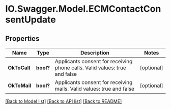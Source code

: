 # IO.Swagger.Model.ECMContactConsentUpdate
## Properties

Name | Type | Description | Notes
------------ | ------------- | ------------- | -------------
**OkToCall** | **bool?** | Applicants consent for receiving phone calls. Valid values: true and false | [optional] 
**OkToMail** | **bool?** | Applicants consent for receiving mails. Valid values: true and false | [optional] 

[[Back to Model list]](../README.md#documentation-for-models) [[Back to API list]](../README.md#documentation-for-api-endpoints) [[Back to README]](../README.md)

